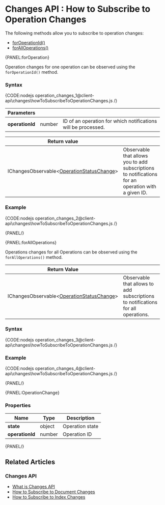 ﻿# Changes API : How to Subscribe to Operation Changes

The following methods allow you to subscribe to operation changes:

- [forOperationId()](../../client-api/changes/how-to-subscribe-to-operation-changes#foroperation)
- [forAllOperations()](../../client-api/changes/how-to-subscribe-to-operation-changes#foralloperations)

{PANEL:forOperation}

Operation changes for one operation can be observed using the `forOperationId()` method.

### Syntax

{CODE:nodejs operation_changes_1@client-api\changes\howToSubscribeToOperationChanges.js /}

| Parameters | | |
| ------------- | ------------- | ----- |
| **operationId** | number | ID of an operation for which notifications will be processed. |

| Return value | |
| ------------- | ----- |
| IChangesObservable<[OperationStatusChange](../../client-api/changes/how-to-subscribe-to-operation-changes#operationchange)> | Observable that allows you to add subscriptions to notifications for an operation with a given ID. |

### Example

{CODE:nodejs operation_changes_2@client-api\changes\howToSubscribeToOperationChanges.js /}

{PANEL/}

{PANEL:forAllOperations}

Operations changes for all Operations can be observed using the `forAllOperations()` method.

| Return Value | |
| ------------- | ----- |
| IChangesObservable<[OperationStatusChange](../../client-api/changes/how-to-subscribe-to-operation-changes#operationchange)> | Observable that allows to add subscriptions to notifications for all operations. |

### Syntax

{CODE:nodejs operation_changes_3@client-api\changes\howToSubscribeToOperationChanges.js /}

### Example

{CODE:nodejs operation_changes_4@client-api\changes\howToSubscribeToOperationChanges.js /}

{PANEL/}

{PANEL:OperationChange}

### Properties

| Name | Type | Description |
| ------------- | ------------- | ----- |
| **state** | object | Operation state |
| **operationId** | number | Operation ID |

{PANEL/}


## Related Articles

### Changes API

- [What is Changes API](../../client-api/changes/what-is-changes-api)
- [How to Subscribe to Document Changes](../../client-api/changes/what-is-changes-api)
- [How to Subscribe to Index Changes](../../client-api/changes/how-to-subscribe-to-index-changes)

